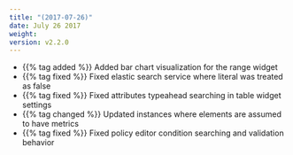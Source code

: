 ```yaml
---
title: "(2017-07-26)"
date: July 26 2017
weight:
version: v2.2.0
---
```

- {{% tag added %}} Added bar chart visualization for the range widget
- {{% tag fixed %}} Fixed elastic search service where literal was treated as false
- {{% tag fixed %}} Fixed attributes typeahead searching in table widget settings
- {{% tag changed %}} Updated instances where elements are assumed to have metrics
- {{% tag fixed %}} Fixed policy editor condition searching and validation behavior
